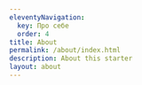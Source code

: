 ```yaml
---
eleventyNavigation:
  key: Про себе
  order: 4
title: About
permalink: /about/index.html
description: About this starter
layout: about
---
```

